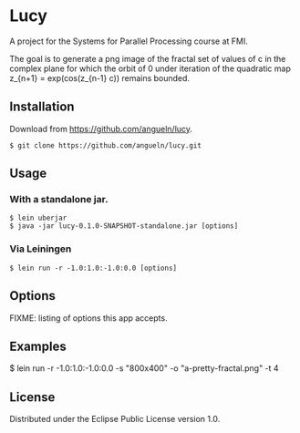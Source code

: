 # Lucy

A project for the Systems for Parallel Processing course at FMI.

The goal is to generate a png image of the fractal set of values of c
in the complex plane for which the orbit of 0 under iteration of the
quadratic
        map z_{n+1} = exp(cos(z_{n-1} c))
remains bounded.

## Installation

Download from https://github.com/angueln/lucy.

    $ git clone https://github.com/angueln/lucy.git

## Usage
### With a standalone jar.
    $ lein uberjar
    $ java -jar lucy-0.1.0-SNAPSHOT-standalone.jar [options]

### Via Leiningen
    $ lein run -r -1.0:1.0:-1.0:0.0 [options]

## Options

FIXME: listing of options this app accepts.

## Examples

   $ lein run -r -1.0:1.0:-1.0:0.0 -s "800x400" -o "a-pretty-fractal.png" -t 4

## License

Distributed under the Eclipse Public License version 1.0.
